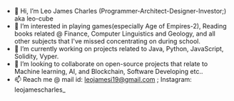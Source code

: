 - 👋 Hi, I’m Leo James Charles (Programmer-Architect-Designer-Investor;) aka leo-cube
- 👀 I’m interested in playing games(especially Age of Empires-2), Reading books related @ Finance, Computer Linguistics and Geology, and all other subjects that I've missed concentrating on during school.
- 🌱 I’m currently working on projects related to Java, Python, JavaScript, Solidity, Vyper.
- 💞️ I’m looking to collaborate on open-source projects that relate to Machine learning, AI, and Blockchain, Software Developing etc..
- 📫 Reach me @ mail id: leojamesi19@gmail.com ; Instagram: leojamescharles_

